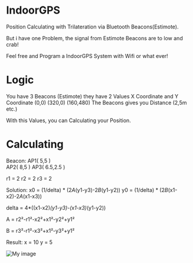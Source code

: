 IndoorGPS
=========

Position Calculating with Trilateration via Bluetooth Beacons(Estimote).

But i have one Problem, the signal from Estimote Beacons are to low and crab!

Feel free and Program a IndoorGPS System with Wifi or what ever!

Logic
=========

You have 3 Beacons (Estimote) they have 2 Values X Coordinate and Y Coordinate (0,0) (320,0) (160,480)
The Beacons gives you Distance (2,5m etc.) 

With this Values, you can Calculating your Position.

Calculating
=========

Beacon: 
AP1( 5,5 )   
AP2( 8,5 ) 
AP3( 6.5,2.5 ) 

r1 = 2 
r2 = 2 
r3 = 2 

Solution: 
x0 = (1/delta) * (2*A*(y1-y3)-2*B*(y1-y2)) 
y0 = (1/delta) * (2*B*(x1-x2)-2*A*(x1-x3)) 

delta = 4*((x1-x2)*(y1-y3)-(x1-x3)*(y1-y2))

A = r2²-r1²-x2²+x1²-y2²+y1² 

B = r3²-r1²-x3²+x1²-y3²+y1² 

Result: 
x = 10 
y = 5 

![My image](https://github.com/N00D13/IndoorGPS/blob/master/img/trieee.gif?raw=true)


